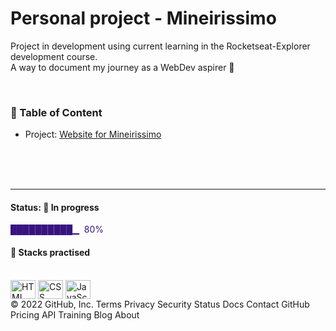 # Personal project - Mineirissimo



Project in development using current learning in the Rocketseat-Explorer development course.  
A way to document my journey as a WebDev aspirer 🚀

<br/>

### 📌 Table of Content

- Project: [Website for Mineirissimo](https://henriquedafonte.github.io/mineirissimo/)

<br/>
<br/>
<br/>

---

#### Status: 🚧 In progress

<p style="color:#381480"> ██████████▁ &nbsp;80% </p>

#### 🧰 Stacks practised

<div style="display: inline_block"><br>
  <img align="center" alt="HTML" height="30" width="40" src="https://cdn.worldvectorlogo.com/logos/html-1.svg">
  <img align="center" alt="CSS" height="30" width="40" src="https://cdn.worldvectorlogo.com/logos/css-3.svg">
  <img align="center" alt="JavaScript" height="30" width="40" src="https://cdn.worldvectorlogo.com/logos/logo-javascript.svg">
<!--   <img align="center" alt="React" height="30" width="40" src="https://cdn.worldvectorlogo.com/logos/react-2.svg">
  <img align="center" alt="Node.js" height="30" width="40" src="https://cdn.worldvectorlogo.com/logos/nodejs-icon.svg"> -->
  </div>
© 2022 GitHub, Inc.
Terms
Privacy
Security
Status
Docs
Contact GitHub
Pricing
API
Training
Blog
About
